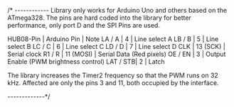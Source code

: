/* ------------
Library only works for Arduino Uno and others based on the ATmega328.
The pins are hard coded into the library for better performance, only port D and the SPI Pins are used.

HUB08-Pin | Arduino Pin | Note
  LA / A  |     4       | Line select A
  LB / B  |     5       | Line select B 
  LC / C  |     6       | Line select C
  LD / D  |     7       | Line select D
  CLK     |   13 (SCK)  | Serial clock
  R1 / R  |   11 (MOSI) | Serial Data (Red pixels)
  OE / EN |     3       | Output Enable (PWM brightness control)
 LAT / STB|     2       | Latch
  
The library increases the Timer2 frequency so that the PWM runs on 32 kHz.
Affected are only the pins 3 and 11, both occupied by the interface.

-------------*/
